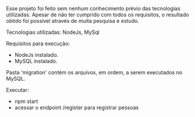 Esse projeto foi feito sem nenhum conhecimento prévio das tecnologias utilizadas. 
Apesar de não ter cumprido com todos os requisitos, o resultado obtido foi possível através de muita pesquisa e estudo.

Tecnologias utilizadas: NodeJs, MySql


Requisitos para execução:
- NodeJs instalado.
- MySQL instalado.

Pasta 'migration' contém os arquivos, em ordem, a serem executados no MySQL.

Executar:
- npm start
- acessar o endpoint /register para registrar pessoas




